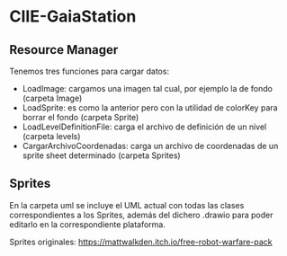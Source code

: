 # CIIE-GaiaStation

## Resource Manager

Tenemos tres funciones para cargar datos:

 * LoadImage: cargamos una imagen tal cual, por ejemplo la de fondo (carpeta Image)
 * LoadSprite: es como la anterior pero con la utilidad de colorKey para borrar el fondo (carpeta Sprite)
 * LoadLevelDefinitionFile: carga el archivo de definición de un nivel (carpeta levels)
 * CargarArchivoCoordenadas: carga un archivo de coordenadas de un sprite sheet determinado (carpeta Sprites)

## Sprites

En la carpeta uml se incluye el UML actual con todas las clases correspondientes a los Sprites, 
además del dichero .drawio para poder editarlo en la correspondiente plataforma.

Sprites originales: https://mattwalkden.itch.io/free-robot-warfare-pack